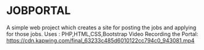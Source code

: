 # JOBPORTAL

A simple web project which creates a site for posting the jobs and applying for those jobs.
Uses : PHP,HTML,CSS,Bootstrap
Video Recording the Portal:
https://cdn.kapwing.com/final_63233c485d6010122cc794c0_943081.mp4
